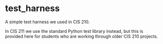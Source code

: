 # test_harness

A simple test harness we used in CIS 210.

In CIS 211 we use the standard Python test library instead, 
but this is provided here for students who are working through
older CIS 210 projects. 


